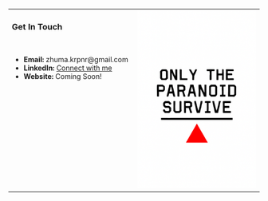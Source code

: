 <table width="100%">
  <tr>
    <td valign="top" width="50%">
      <h3>Get In Touch</h3>
      <br>
      <ul>
        <li><strong>Email:</strong> zhuma.krpnr@gmail.com</li>
        <li><strong>LinkedIn:</strong> <a href="https://linkedin.com/in/zeynep-hüma-karapınar-451b64331">Connect with me</a></li>
        <li><strong>Website:</strong> Coming Soon!</li>
      </ul>
    </td>
    <td valign="top" width="50%" align="center">
      <img src="https://github.com/humakrpnr13/humakrpnr13/blob/main/readme.png?raw=true" alt="Only the paranoid survive" width="100%">
    </td>
  </tr>
</table>
